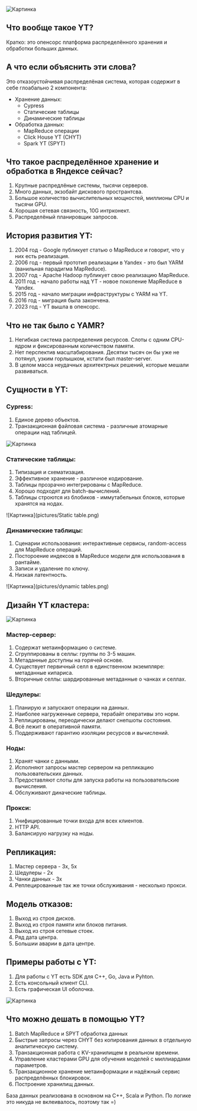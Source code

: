 ![Картинка](pictures/YT.png)

## Что вообще такое YT?

Кратко: это опенсорс платформа распределённого хранения и обработки больших данных.

## А что если объяснить эти слова?

Это отказоустойчивая распределёная система, которая содержит в себе глоабально 2 компонента:
 - Хранение данных:
      * Cypress
      * Статические таблицы
      * Динамические таблицы 
 - Обработка данных:
      * MapReduce операции
      * Click House YT (CHYT)
      * Spark YT (SPYT)

## Что такое распределённое хранение и обработка в Яндексе сейчас?

1. Крупные распредлёные системы, тысячи серверов.
2. Много данных, экзобайт дискового пространтсва.
3. Большое количество вычислительных мощностей, миллионы CPU и тысячи GPU.
4. Хорошая сетевая связность, 10G интрконект.
5. Распределёный планировщик запросов. 

## История развития YT:

1. 2004 год - Google публикует статью о MapReduce и говорит, что у них есть реализация.
2. 2006 год - первый прототип реализации в Yandex - это был YARM (ванильная парадигма MapReduce).
3. 2007 год - Apache Hadoop публикует свою реализацию MapReduce.
4. 2011 год - начало работы над YT - новое поколение MapReduce в Yandex.
5. 2015 год - начало миграции инфраструктуры с YARM на YT.
6. 2016 год - миграция была закончена.
7. 2023 год - YT вышла в опенсорс.

## Что не так было с YAMR?

1. Негибкая система распределения ресурсов. Слоты с одним CPU-ядром и фиксированным количеством памяти.
2. Нет перспектив масштабирования. Десятки тысяч он бы уже не потянул, узким горлышком, кстати был master-server.
3. В целом масса неудачных архитектрных решений, которые мешали развиваться.

## Сущности в YT:

### Cypress: 
1. Единое дерево объектов.
2. Транзакционная файловая система - различные атомарные операции над таблицей.

![Картинка](pictures/Cypress.png)

###  Статические таблицы:
1. Типизация и схематизация.
2. Эффективное хранение - различное кодирование.
3. Таблицы прозрачно интегрированы с MapReduce.
4. Хорошо подходят для batch-вычислений.
5. Таблицы строются из блобиков - иммутабельных блоков, которые хранятся на нодах.

![Картинка](pictures/Static table.png)

### Динамические таблицы:
1. Сценарии использования: интерактивные сервисы, random-access для MapReduce операций.
2. Постороение индексов в MapReduce модели для использования в рантайме.
3. Записи и удаление по ключу.
4. Низкая латентность.

![Картинка](pictures/dynamic tables.png)

## Дизайн YT кластера:

![Картинка](pictures/YT-cluster.png)

### Мастер-сервер:
1. Содержат метаинформацию о системе.
2. Сгруппированы в селлы: группы по 3-5 машин.
3. Метаданные доступны на горячей основе.
4. Существует первичный селл в единственном экземпляре: метаданные кипариса.
5. Вторичные селлы: шардированные метаданные о чанках и селлах.

### Шедулеры:
1. Планирую и запускают операции на данных.
2. Наиболее нагруженные сервера, терабайт оперативы это норм.
3. Реплицированы, переодически делают снепшоты состояния.
4. Всё лежит в оперативной памяти.
5. Поддерживают гарантию изоляции ресурсов и вычислений.

### Ноды: 
1. Хранят чанки с данными.
2. Исполняют запросы мастер сервером на репликацию пользовательских данных.
3. Предоставляют слоты для запуска работы на пользовательские вычисления.
4. Обслуживают диначеские таблицы.

### Прокси:
1. Унифицированные точки входа для всех клиентов.
2. HTTP API.
3. Балансирую нагрузку на ноды.

## Репликация:
1. Мастер сервера - 3x, 5x
2. Шедулеры - 2x
3. Чанки данных - 3x
4. Реплецированные так же точки обслуживания - несколько прокси.

## Модель отказов:
1. Выход из строя дисков.
2. Выход из строя памяти или блоков питания.
3. Выход из строя сетевые стоек.
4. Ряд дата центра.
5. Большии аварии в дата центре.

## Примеры работы с YT:

1. Для работы с YT есть SDK для C++, Go, Java и Pyhton. 
2. Есть консольный клиент CLI.
3. Есть графическая UI оболочка.

![Картинка](pictures/Pipeline.png)


## Что можно дешать в помощью YT?
1. Batch MapReduce и SPYT обработка данных
2. Быстрые запросы через CHYT без копирования данных в отдельную аналитическую систему.
3. Транзакционная работа с KV-хранилищем в реальном времени.
4. Управление кластерами GPU для обучения моделей с миллиардами параметров.
5. Транзакционное хранение метаинформации и надёжный сервис распределённых блокировок.
6. Построение хранилищ данных. 

База данных реализована в основном на С++, Scala и Python. По логике это никуда не вклеивалось, поэтому так =)